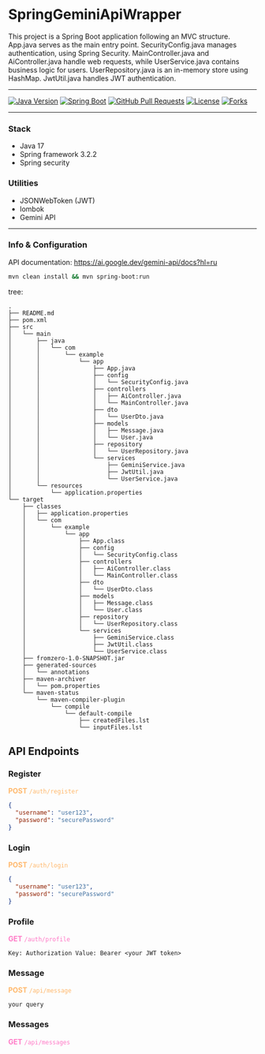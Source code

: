 # SpringGeminiApiWrapper
This project is a Spring Boot application following an MVC structure. App.java serves as the main entry point. SecurityConfig.java manages authentication, using Spring Security. MainController.java and AiController.java handle web requests, while UserService.java contains business logic for users. UserRepository.java is an in-memory store using HashMap. JwtUtil.java handles JWT authentication.
___
[![Java Version](https://img.shields.io/badge/Java-17%2B-blueviolet)](https://www.oracle.com/java/)
[![Spring Boot](https://img.shields.io/badge/Spring%20Boot-3.0-green)](https://spring.io/projects/spring-boot)
[![GitHub Pull Requests](https://img.shields.io/github/issues-pr/goldentak/SpringGeminiApiWrapper?color=blueviolet)](https://github.com/goldentak/SpringGeminiApiWrapper/pulls)
[![License](https://img.shields.io/github/license/goldentak/SpringGeminiApiWrapper?color=blueviolet)](https://github.com/goldentak/SpringGeminiApiWrapper/blob/main/LICENSE)
[![Forks](https://img.shields.io/github/forks/goldentak/SpringGeminiApiWrapper?style=social)](https://github.com/goldentak/SpringGeminiApiWrapper/network/members)

---
### Stack
+ Java 17
+ Spring framework 3.2.2 
+ Spring security

### Utilities
+ JSONWebToken (JWT)
+ lombok
+ Gemini API

---
### Info & Configuration
API documentation: https://ai.google.dev/gemini-api/docs?hl=ru



```sh
mvn clean install && mvn spring-boot:run
```

tree: 
```angular2html
.
├── README.md
├── pom.xml
├── src
│   └── main
│       ├── java
│       │   └── com
│       │       └── example
│       │           └── app
│       │               ├── App.java
│       │               ├── config
│       │               │   └── SecurityConfig.java
│       │               ├── controllers
│       │               │   ├── AiController.java
│       │               │   └── MainController.java
│       │               ├── dto
│       │               │   └── UserDto.java
│       │               ├── models
│       │               │   ├── Message.java
│       │               │   └── User.java
│       │               ├── repository
│       │               │   └── UserRepository.java
│       │               └── services
│       │                   ├── GeminiService.java
│       │                   ├── JwtUtil.java
│       │                   └── UserService.java
│       └── resources
│           └── application.properties
└── target
    ├── classes
    │   ├── application.properties
    │   └── com
    │       └── example
    │           └── app
    │               ├── App.class
    │               ├── config
    │               │   └── SecurityConfig.class
    │               ├── controllers
    │               │   ├── AiController.class
    │               │   └── MainController.class
    │               ├── dto
    │               │   └── UserDto.class
    │               ├── models
    │               │   ├── Message.class
    │               │   └── User.class
    │               ├── repository
    │               │   └── UserRepository.class
    │               └── services
    │                   ├── GeminiService.class
    │                   ├── JwtUtil.class
    │                   └── UserService.class
    ├── fromzero-1.0-SNAPSHOT.jar
    ├── generated-sources
    │   └── annotations
    ├── maven-archiver
    │   └── pom.properties
    └── maven-status
        └── maven-compiler-plugin
            └── compile
                └── default-compile
                    ├── createdFiles.lst
                    └── inputFiles.lst

```


## API Endpoints

### Register
<span style="color: #ffb86c;">**POST** `/auth/register`</span>
```json
{
  "username": "user123",
  "password": "securePassword"
}
```

### Login
<span style="color: #ffb86c;">**POST** `/auth/login`</span>
```json
{
  "username": "user123",
  "password": "securePassword"
}
```
### Profile
<span style="color: #ff79c6;">**GET** `/auth/profile`</span>
```text
Key: Authorization Value: Bearer <your JWT token>
```
### Message
<span style="color: #ffb86c;">**POST** `/api/message`</span>
```text
your query
```
### Messages
<span style="color: #ff79c6;">**GET** `/api/messages`</span>
```json

```